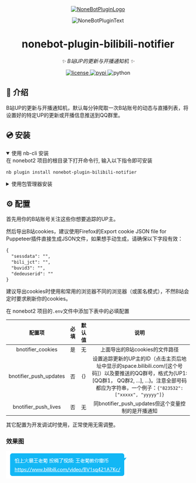 <div align="center">
  <a href="https://v2.nonebot.dev/store"><img src="https://github.com/A-kirami/nonebot-plugin-template/blob/resources/nbp_logo.png" width="180" height="180" alt="NoneBotPluginLogo"></a>
  <br>
  <p><img src="https://github.com/A-kirami/nonebot-plugin-template/blob/resources/NoneBotPlugin.svg" width="240" alt="NoneBotPluginText"></p>
</div>

<div align="center">

# nonebot-plugin-bilibili-notifier

_✨ B站UP的更新与开播通知机 ✨_


<a href="./LICENSE">
    <img src="https://img.shields.io/github/license/owner/nonebot-plugin-bilibili-notifier.svg" alt="license">
</a>
<a href="https://pypi.python.org/pypi/nonebot-plugin-bilibili-notifier">
    <img src="https://img.shields.io/pypi/v/nonebot-plugin-bilibili-notifier.svg" alt="pypi">
</a>
<img src="https://img.shields.io/badge/python-3.8+-blue.svg" alt="python">

</div>

## 📖 介绍

B站UP的更新与开播通知机，默认每分钟爬取一次B站账号的动态与直播列表，将设置好的特定UP的更新或开播信息推送到QQ群里。

## 💿 安装

<details open>
<summary>使用 nb-cli 安装</summary>
在 nonebot2 项目的根目录下打开命令行, 输入以下指令即可安装

    nb plugin install nonebot-plugin-bilibili-notifier

</details>

<details>
<summary>使用包管理器安装</summary>
在 nonebot2 项目的插件目录下, 打开命令行, 根据你使用的包管理器, 输入相应的安装命令

<details>
<summary>pip</summary>

    pip install nonebot-plugin-bilibili-notifier
</details>
<details>
<summary>pdm</summary>

    pdm add nonebot-plugin-bilibili-notifier
</details>
<details>
<summary>poetry</summary>

    poetry add nonebot-plugin-bilibili-notifier
</details>
<details>
<summary>conda</summary>

    conda install nonebot-plugin-bilibili-notifier
</details>

打开 nonebot2 项目根目录下的 `pyproject.toml` 文件, 在 `[tool.nonebot]` 部分追加写入

    plugins = ["nonebot_plugin_bilibili_notifier"]

</details>

## ⚙️ 配置

首先用你的B站账号关注这些你想要追踪的UP主。

然后导出B站cookies，建议使用Firefox的Export cookie JSON file for Puppeteer插件直接生成JSON文件，如果想手动生成，请确保以下字段有效：
```
{
  "sessdata": "",
  "bili_jct": "",
  "buvid3": "",
  "dedeuserid": "" 
}
```
建议导出cookies时使用和常用的浏览器不同的浏览器（或匿名模式），不然B站会定时要求刷新你的cookies。

在 nonebot2 项目的`.env`文件中添加下表中的必填配置

| 配置项 | 必填 | 默认值 | 说明 |
|:-----:|:----:|:----:|:----:|
| bnotifier_cookies | 是 | 无 | 上面导出的B站cookies的文件路径 |
| bnotifier_push_updates | 否 | {} | 设置追踪更新的UP主的ID（点击主页后地址中显示的space.bilibili.com/\[这个号码\]）以及要推送的QQ群号，格式为{UP1: \[QQ群1， QQ群2, ...\], ...}。注意全部号码都应为字符串，一个例子：`{"823532": ["xxxxx", "yyyyy"]}`|
| bnotifier_push_lives | 否 | 无 | 同bnotifier_push_updates但这个变量控制的是开播通知 |

其它配置为开发调试时使用，正常使用无需调整。

### 效果图
![Notifier Demo](notifier-demo.png)
